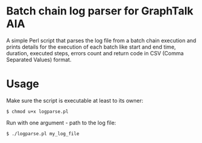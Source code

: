 # Batch chain log parser for GraphTalk AIA

A simple Perl script that parses the log file from a batch chain execution and
prints details for the execution of each batch like start and end time,
duration, executed steps, errors count and return code in CSV (Comma Separated
Values) format.

# Usage

Make sure the script is executable at least to its owner:

```$ chmod u+x logparse.pl```

Run with one argument - path to the log file:

```$ ./logparse.pl my_log_file```

